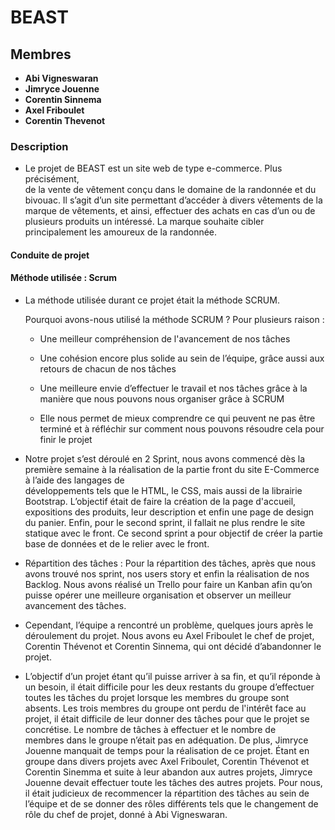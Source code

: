 # **BEAST**

## **Membres** 

- **Abi Vigneswaran**
- **Jimryce Jouenne**
- **Corentin Sinnema**
- **Axel Friboulet**
- **Corentin Thevenot**

### **Description** 

* Le projet de BEAST est un site web de type e-commerce. Plus précisément,   
  de la vente de vêtement conçu dans le domaine de la randonnée et du bivouac. Il s’agit d’un site permettant d’accéder à divers vêtements de la marque de vêtements, et ainsi, effectuer des achats en cas d’un ou de plusieurs produits un intéressé. La marque souhaite cibler principalement les amoureux de la randonnée. 

#### **Conduite de projet**

#### **Méthode utilisée : Scrum**

* La méthode utilisée durant ce projet était la méthode SCRUM.
  
  Pourquoi avons-nous utilisé la méthode SCRUM ? Pour plusieurs raison : 

    - Une meilleur compréhension de l'avancement de nos tâches 
  
    - Une cohésion encore plus solide au sein de l’équipe, grâce aussi aux  
      retours de chacun de nos tâches 

    - Une meilleure envie d’effectuer le travail et nos tâches grâce à la manière que nous pouvons nous organiser grâce à SCRUM
  
    - Elle nous permet de mieux comprendre ce qui peuvent ne pas être terminé et à réfléchir sur comment nous pouvons résoudre cela pour finir le projet


* Notre projet s’est déroulé en 2 Sprint, nous avons commencé dès la première semaine à la réalisation de la partie front du site E-Commerce à l’aide des langages de    
  développements tels que le HTML, le CSS, mais aussi de la librairie Bootstrap. L’objectif était de faire la création de la page d'accueil, expositions des produits, leur description et enfin une page de design du panier. Enfin, pour le second sprint, il fallait ne plus rendre le site statique avec le front. Ce second sprint a pour objectif de créer la partie base de données et de le relier avec le front.


* Répartition des tâches : Pour la répartition des tâches, après que nous avons trouvé nos sprint, nos users story et enfin la réalisation de nos Backlog. Nous avons réalisé un 
  Trello pour faire un Kanban afin qu’on puisse opérer une meilleure organisation et observer un meilleur avancement des tâches. 

* Cependant, l’équipe a rencontré un problème, quelques jours après le déroulement du projet. Nous avons eu Axel Friboulet le chef de projet, Corentin Thévenot et Corentin 
  Sinnema, qui ont décidé d’abandonner le projet. 

* L’objectif d’un projet étant qu’il puisse arriver à sa fin, et qu’il réponde à un besoin, il était difficile pour les deux restants du groupe d’effectuer toutes les tâches du 
  projet lorsque les membres du groupe sont absents. Les trois membres du groupe ont perdu de l'intérêt face au projet, il était difficile de leur donner des tâches pour que le projet se concrétise. Le nombre de tâches à effectuer et le nombre de     
  membres dans le groupe n’était pas en adéquation. De plus, Jimryce Jouenne manquait de temps pour la réalisation de ce projet. Étant en groupe dans divers projets avec Axel Friboulet, Corentin Thévenot et Corentin Sinemma et suite à leur abandon aux 
  autres projets, Jimryce Jouenne devait effectuer toute les tâches des autres projets. Pour nous, il était judicieux de recommencer la répartition des tâches au sein de l’équipe et  de se donner des rôles différents tels que le changement de rôle du 
  chef de projet, donné à Abi Vigneswaran. 
